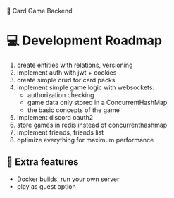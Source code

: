 🎴 Card Game Backend

# 💻 Development Roadmap

1. create entities with relations, versioning
2. implement auth with jwt + cookies
3. create simple crud for card packs
4. implement simple game logic with websockets:
   - authorization checking
   - game data only stored in a ConcurrentHashMap
   - the basic concepts of the game
5. implement discord oauth2
6. store games in redis instead of concurrenthashmap
8. implement friends, friends list
9. optimize everything for maximum performance


## 🤯 Extra features
- Docker builds, run your own server
- play as guest option
